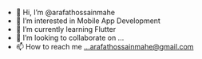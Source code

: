 - 👋 Hi, I’m @arafathossainmahe
- 👀 I’m interested in Mobile App Development
- 🌱 I’m currently learning Flutter
- 💞️ I’m looking to collaborate on ...
- 📫 How to reach me ...arafathossainmahe@gmail.com

<!---
arafathossainmahe/arafathossainmahe is a ✨ special ✨ repository because its `README.md` (this file) appears on your GitHub profile.
You can click the Preview link to take a look at your changes.
--->
